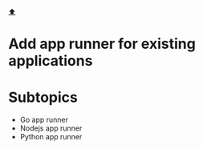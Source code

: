 [⬆️](../README.md)

# Add app runner for existing applications

# Subtopics

* Go app runner
* Nodejs app runner
* Python app runner